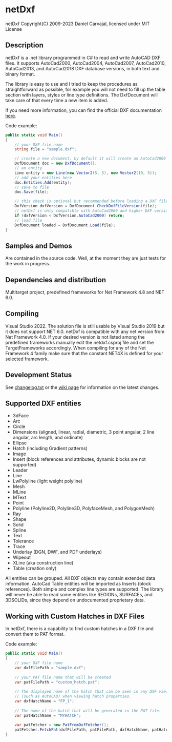 # netDxf
netDxf Copyright(C) 2009-2023 Daniel Carvajal, licensed under MIT License
## Description
netDxf is a .net library programmed in C# to read and write AutoCAD DXF files. It supports AutoCad2000, AutoCad2004, AutoCad2007, AutoCad2010,  AutoCad2013, and AutoCad2018 DXF database versions, in both text and binary format.

The library is easy to use and I tried to keep the procedures as straightforward as possible, for example you will not need to fill up the table section with layers, styles or line type definitions. The DxfDocument will take care of that every time a new item is added.

If you need more information, you can find the official DXF documentation [here](https://help.autodesk.com/view/OARX/2021/ENU/?guid=GUID-235B22E0-A567-4CF6-92D3-38A2306D73F3).

Code example:

```c#
public static void Main()
{
	// your DXF file name
	string file = "sample.dxf";

	// create a new document, by default it will create an AutoCad2000 DXF version
	DxfDocument doc = new DxfDocument();
	// an entity
	Line entity = new Line(new Vector2(5, 5), new Vector2(10, 5));
	// add your entities here
	doc.Entities.Add(entity);
	// save to file
	doc.Save(file);

	// this check is optional but recommended before loading a DXF file
	DxfVersion dxfVersion = DxfDocument.CheckDxfFileVersion(file);
	// netDxf is only compatible with AutoCad2000 and higher DXF versions
	if (dxfVersion < DxfVersion.AutoCad2000) return;
	// load file
	DxfDocument loaded = DxfDocument.Load(file);
}
```

## Samples and Demos 
Are contained in the source code.
Well, at the moment they are just tests for the work in progress.
## Dependencies and distribution 
Multitarget project, predefined frameworks for Net Framework 4.8 and NET 6.0.
## Compiling
Visual Studio 2022. The solution file is still usable by Visual Studio 2019 but it does not support NET 6.0.
netDxf is compatible with any net version from Net Framework 4.0.
If your desired version is not listed among the predefined frameworks manually edit the netdxf.csproj file and set the TargetFrameworks accordingly.
When compiling for any of the Net Framework 4 family make sure that the constant NET4X is defined for your selected framework.
## Development Status 
See [changelog.txt](https://github.com/haplokuon/netDxf/blob/master/doc/Changelog.txt) or the [wiki page](https://github.com/haplokuon/netDxf/wiki) for information on the latest changes.
## Supported DXF entities
* 3dFace
* Arc
* Circle
* Dimensions (aligned, linear, radial, diametric, 3 point angular, 2 line angular, arc length, and ordinate)
* Ellipse
* Hatch (including Gradient patterns)
* Image
* Insert (block references and attributes, dynamic blocks are not supported)
* Leader
* Line
* LwPolyline (light weight polyline)
* Mesh
* MLine
* MText
* Point
* Polyline (Polyline2D, Polyline3D, PolyfaceMesh, and PolygonMesh)
* Ray
* Shape
* Solid
* Spline
* Text
* Tolerance
* Trace
* Underlay (DGN, DWF, and PDF underlays)
* Wipeout
* XLine (aka construction line)
* Table (creation only)

All entities can be grouped.
All DXF objects may contain extended data information. 
AutoCad Table entities will be imported as Inserts (block references).
Both simple and complex line types are supported.
The library will never be able to read some entities like REGIONs, SURFACEs, and 3DSOLIDs, since they depend on undocumented proprietary data.

## Working with Custom Hatches in DXF Files
In netDxf, there is a capability to find custom hatches in a DXF file and convert them to PAT format.

Code example:

```c#
public static void Main()
{
	// your DXF file name
	var dxfFilePath = "sample.dxf";
    
    // your PAT file name that will be created
	var patFilePath = "custom_hatch.pat";
    
    // The displayed name of the hatch that can be seen in any DXF viewer 
    // (such as AutoCAD) when viewing hatch properties.
    var dxfHatchName = "FP_1";
    
    // The name of the hatch that will be generated in the PAT file.
    var patHatchName = "MYHATCH";
    
    var patFetcher = new PatFromDxfFetcher();
    patFetcher.FetchPat(dxfFilePath, patFilePath, dxfHatchName, patHatchName);
}
```